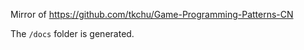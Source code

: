 Mirror of <https://github.com/tkchu/Game-Programming-Patterns-CN>

The `/docs` folder is generated.
